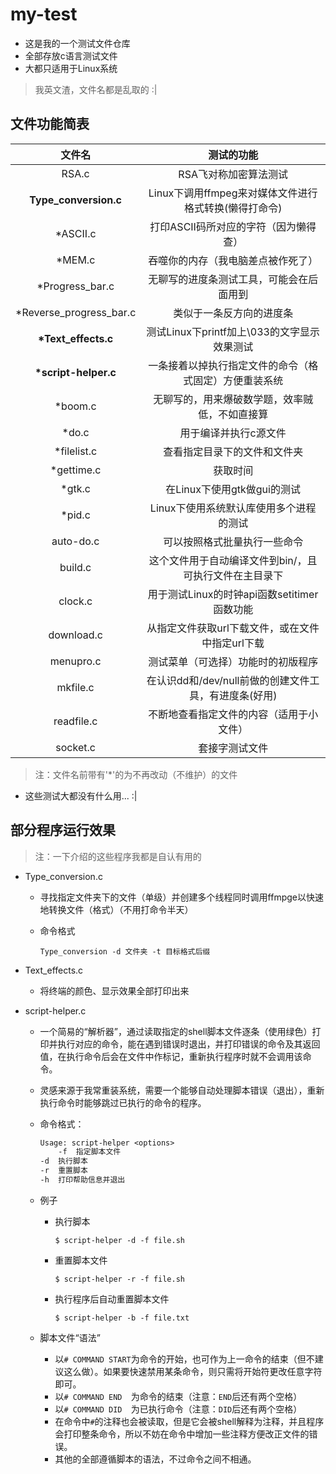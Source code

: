 # my-test

- 这是我的一个测试文件仓库
- 全部存放c语言测试文件
- 大都只适用于Linux系统

> 我英文渣，文件名都是乱取的 :|

## 文件功能简表

|           文件名           |                       测试的功能                       |
| :------------------------: | :----------------------------------------------------: |
|           RSA.c            |                 RSA飞对称加密算法测试                  |
|   **Type\_conversion.c**   | Linux下调用ffmpeg来对媒体文件进行格式转换(懒得打命令)  |
|         \*ASCII.c          |         打印ASCII码所对应的字符（因为懒得查）          |
|          \*MEM.c           |           吞噬你的内存（我电脑差点被作死了）           |
|     \*Progress\_bar.c      |        无聊写的进度条测试工具，可能会在后面用到        |
| \*Reverse\_progress\_bar.c |                类似于一条反方向的进度条                |
|   **\*Text\_effects.c**    |      测试Linux下printf加上\033的文字显示效果测试       |
|    **\*script-helper.c**   | 一条接着以掉执行指定文件的命令（格式固定）方便重装系统 |
|          \*boom.c          |     无聊写的，用来爆破数学题，效率贼低，不如直接算     |
|           \*do.c           |                 用于编译并执行c源文件                  |
|        \*filelist.c        |              查看指定目录下的文件和文件夹              |
|        \*gettime.c         |                        获取时间                        |
|          \*gtk.c           |              在Linux下使用gtk做gui的测试               |
|          \*pid.c           |        Linux下使用系统默认库使用多个进程的测试         |
|         auto-do.c          |              可以按照格式批量执行一些命令              |
|          build.c           | 这个文件用于自动编译文件到bin/，且可执行文件在主目录下 |
|          clock.c           |      用于测试Linux的时钟api函数setitimer函数功能       |
|         download.c         |    从指定文件获取url下载文件，或在文件中指定url下载    |
|         menupro.c          |           测试菜单（可选择）功能时的初版程序           |
|          mkfile.c          | 在认识dd和/dev/null前做的创建文件工具，有进度条(好用)  |
|         readfile.c         |        不断地查看指定文件的内容（适用于小文件）        |
|          socket.c          |                     套接字测试文件                     |

> 注：文件名前带有'\*'的为不再改动（不维护）的文件

- 这些测试大都没有什么用... :|

## 部分程序运行效果

> 注：一下介绍的这些程序我都是自认有用的

- Type_conversion.c
  - 寻找指定文件夹下的文件（单级）并创建多个线程同时调用ffmpge以快速地转换文件（格式）（不用打命令半天）

  - 命令格式

    ```shell
    Type_conversion -d 文件夹 -t 目标格式后缀
    ```

- Text\_effects.c

  - 将终端的颜色、显示效果全部打印出来

- script-helper.c

  - 一个简易的“解析器”，通过读取指定的shell脚本文件逐条（使用绿色）打印并执行对应的命令，能在遇到错误时退出，并打印错误的命令及其返回值，在执行命令后会在文件中作标记，重新执行程序时就不会调用该命令。

  - 灵感来源于我常重装系统，需要一个能够自动处理脚本错误（退出），重新执行命令时能够跳过已执行的命令的程序。

  - 命令格式：

    ```txt
    Usage: script-helper <options>
        -f  指定脚本文件
	-d  执行脚本
	-r  重置脚本
	-h  打印帮助信息并退出
    ```

  - 例子

    - 执行脚本

      ```shell
      $ script-helper -d -f file.sh
      ```

    - 重置脚本文件

      ```shell
      $ script-helper -r -f file.sh
      ```

    - 执行程序后自动重置脚本文件

      ```shell
      $ script-helper -b -f file.txt
      ```

  - 脚本文件“语法”

    - 以`# COMMAND START`为命令的开始，也可作为上一命令的结束（但不建议这么做）。如果要快速禁用某条命令，则只需将开始符更改任意字符即可。
    - 以`# COMMAND END  `为命令的结束（注意：`END`后还有两个空格）
    - 以`# COMMAND DID  `为已执行命令（注意：`DID`后还有两个空格）
    - 在命令中`#`的注释也会被读取，但是它会被shell解释为注释，并且程序会打印整条命令，所以不妨在命令中增加一些注释方便改正文件的错误。
    - 其他的全部遵循脚本的语法，不过命令之间不相通。

